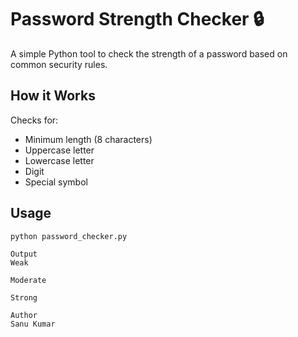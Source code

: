 # Password Strength Checker 🔒

A simple Python tool to check the strength of a password based on common security rules.

## How it Works

Checks for:
- Minimum length (8 characters)
- Uppercase letter
- Lowercase letter
- Digit
- Special symbol

## Usage

```bash/cmd
python password_checker.py

Output
Weak

Moderate

Strong

Author
Sanu Kumar
